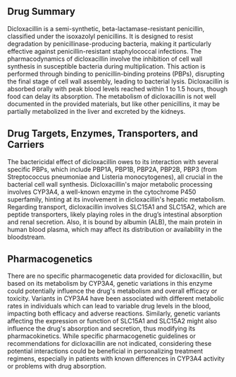 ## Drug Summary
Dicloxacillin is a semi-synthetic, beta-lactamase-resistant penicillin, classified under the isoxazolyl penicillins. It is designed to resist degradation by penicillinase-producing bacteria, making it particularly effective against penicillin-resistant staphylococcal infections. The pharmacodynamics of dicloxacillin involve the inhibition of cell wall synthesis in susceptible bacteria during multiplication. This action is performed through binding to penicillin-binding proteins (PBPs), disrupting the final stage of cell wall assembly, leading to bacterial lysis. Dicloxacillin is absorbed orally with peak blood levels reached within 1 to 1.5 hours, though food can delay its absorption. The metabolism of dicloxacillin is not well documented in the provided materials, but like other penicillins, it may be partially metabolized in the liver and excreted by the kidneys.

## Drug Targets, Enzymes, Transporters, and Carriers
The bactericidal effect of dicloxacillin owes to its interaction with several specific PBPs, which include PBP1A, PBP1B, PBP2A, PBP2B, PBP3 (from Streptococcus pneumoniae and Listeria monocytogenes), all crucial in the bacterial cell wall synthesis. Dicloxacillin's major metabolic processing involves CYP3A4, a well-known enzyme in the cytochrome P450 superfamily, hinting at its involvement in dicloxacillin's hepatic metabolism. Regarding transport, dicloxacillin involves SLC15A1 and SLC15A2, which are peptide transporters, likely playing roles in the drug’s intestinal absorption and renal secretion. Also, it is bound by albumin (ALB), the main protein in human blood plasma, which may affect its distribution or availability in the bloodstream.

## Pharmacogenetics
There are no specific pharmacogenetic data provided for dicloxacillin, but based on its metabolism by CYP3A4, genetic variations in this enzyme could potentially influence the drug's metabolism and overall efficacy or toxicity. Variants in CYP3A4 have been associated with different metabolic rates in individuals which can lead to variable drug levels in the blood, impacting both efficacy and adverse reactions. Similarly, genetic variants affecting the expression or function of SLC15A1 and SLC15A2 might also influence the drug's absorption and secretion, thus modifying its pharmacokinetics. While specific pharmacogenetic guidelines or recommendations for dicloxacillin are not indicated, considering these potential interactions could be beneficial in personalizing treatment regimens, especially in patients with known differences in CYP3A4 activity or problems with drug absorption.